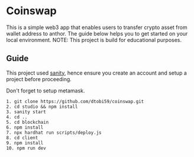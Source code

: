 #  Coinswap

This is a simple web3 app that enables users to transfer crypto asset from wallet address to anthor. The guide below helps you to get started on your local environment. NOTE: This project is build for educational purposes. 

## Guide
This project used [sanity](https://www.sanity.io/), hence ensure you create an account and setup a project before proceeding. 

Don't forget to setup metamask. 

    1. git clone https://github.com/dtobi59/coinswap.git
    2. cd studio && npm install
    3. sanity start
    4. cd ..
    5. cd blockchain
    6. npm install
    7. npx hardhat run scripts/deploy.js
    8. cd client
    9. npm install
    10. npm run dev
   
